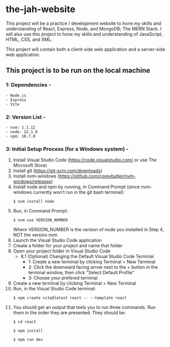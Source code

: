 # the-jah-website

This project will be a practice / development website to hone my skills and understanding of React, Express, Node, and MongoDB; The MERN Stack.
I will also use this project to hone my skills and understanding of JavaScript, HTML, CSS, and XML.

This project will contain both a client-side web application and a server-side web application.

## This project is to be run on the local machine

### 1: Dependencies -
    - Node.js
    - Express
    - Vite

### 2: Version List -
    - nvm: 1.1.12
    - node: 22.1.0
    - npm: 10.7.0

### 3: Initial Setup Process (for a Windows system) -
1. Install Visual Studio Code (https://code.visualstudio.com/ or use The Microsoft Store)
2. Install git (https://git-scm.com/downloads)
3. Install nvm-windows (https://github.com/coreybutler/nvm-windows/releases)
4. Install node and npm by running, in Command Prompt (since nvm-windows currently won't run in the git bash terminal):
    ```
    $ nvm install node
    ```
5. Run, in Command Prompt:
    ```
    $ nvm use VERSION_NUMBER
    ```
    Where VERSION_NUMBER is the version of node you installed in Step 4, NOT the version nvm
6. Launch the Visual Studio Code application
7. Create a folder for your project and name that folder
8. Open your project folder in Visual Studio Code
    - 8.1 (Optional) Changing the Default Visual Studio Code Terminal
        - 1: Create a new terminal by clicking Terminal > New Terminal
        - 2: Click the downward facing arrow next to the + button in the terminal window, then click "Select Default Profile"
        - 3: Choose your prefered terminal
9. Create a new terminal by clicking Terminal > New Terminal
10. Run, in the Visual Studio Code terminal:
    ```
    $ npm create vite@latest react -- --template react
    ```
11. You should get an output that teels you to run three commands. Run them in the order they are presented. They should be:
    ```
    $ cd react
    ```
    ```
    $ npm install
    ```
    ```
    $ npm run dev
    ```